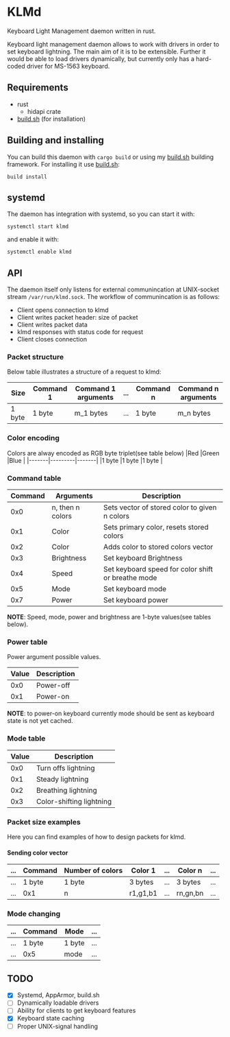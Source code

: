 # KLMd
Keyboard Light Management daemon written in rust.
<p>
 Keyboard light management daemon allows to work with drivers in order to set keyboard lightning.
 The main aim of it is to be extensible. Further it would be able to load drivers dynamically, but currently only has a hard-coded driver for MS-1563 keyboard.
</p>

## Requirements
* rust
    * hidapi crate
* [build.sh](https://github.com/Andrewerr/build.sh) (for installation)

## Building and installing
You can build this daemon with `cargo build` or using my [build.sh](https://github.com/Andrewerr/build.sh) building framework. For installing it use [build.sh](https://github.com/Andrewerr/build.sh):
```
build install
```

## systemd
The daemon has integration with systemd, so you can start it with:
```
systemctl start klmd
```
and enable it with:
```
systemctl enable klmd
```

## API
The daemon itself only listens for external communincation at UNIX-socket stream `/var/run/klmd.sock`.
The workflow of communincation is as follows:
* Client opens connection to klmd
* Client writes packet header: size of packet
* Client writes packet data
* klmd responses with status code for request
* Client closes connection

### Packet structure
Below table illustrates a structure of a request to klmd:

|Size  |Command 1  |Command 1 arguments | ... |Command n |Command n arguments |
|------|-----------|--------------------|-----|----------|--------------------|
|1 byte|1 byte     | m_1 bytes          | ... |1 byte    | m_n bytes          |

### Color encoding
Colors are alway encoded as RGB byte triplet(see table below)
|Red    |Green    |Blue   |
|-------|---------|-------|
|1 byte |1 byte   |1 byte |

### Command table
|Command |Arguments        |Description |
|--------|-----------------|------------|
|0x0     | n, then n colors| Sets vector of stored color to given n colors|
|0x1     | Color           | Sets primary color, resets stored colors |
|0x2     | Color           | Adds color to stored colors vector |
|0x3     | Brightness      | Set keyboard Brightness |
|0x4     | Speed           | Set keyboard speed for color shift or breathe mode |
|0x5     | Mode            | Set keyboard mode |
|0x7     | Power           | Set keyboard power |

**NOTE**: Speed, mode, power and brightness are 1-byte values(see tables below).

### Power table
Power argument possible values.

|Value |Description |
|------|------------|
|0x0   |Power-off   |
|0x1   |Power-on    |

**NOTE**: to power-on keyboard currently mode should be sent as keyboard state is not yet cached.

### Mode table
|Value |Description |
|------|------------|
|0x0   | Turn offs lightning |
|0x1   | Steady lightning |
|0x2   | Breathing lightning |
|0x3   | Color-shifting lightning |

### Packet size examples
Here you can find examples of how to design packets for klmd.

#### Sending color vector
|...|Command |Number of colors |Color 1 |...    |Color n |...   |
|---|--------|-----------------|--------|-------|--------|------|
|...|1 byte  |1 byte           |3 bytes |...    |3 bytes |...   |
|...|0x1     |n                |r1,g1,b1|...    |rn,gn,bn|...   |

### Mode changing
|...|Command |Mode   |...|
|---|--------|-------|---|
|...|1 byte  |1 byte |...|
|...|0x5     |mode   |...|

## TODO
* [x] Systemd, AppArmor, build.sh
* [ ] Dynamically loadable drivers
* [ ] Ability for clients to get keyboard features
* [x] Keyboard state caching
* [ ] Proper UNIX-signal handling

